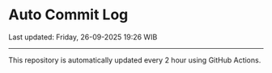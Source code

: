 # Auto Commit Log

Last updated: Friday, 26-09-2025 19:26 WIB

---

This repository is automatically updated every 2 hour using GitHub Actions.
